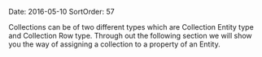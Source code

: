 Date: 2016-05-10
SortOrder: 57

Collections can be of two different types which are Collection Entity type and Collection Row type. Through out the following section we will show you the way of assigning a collection to a property of an Entity. 
